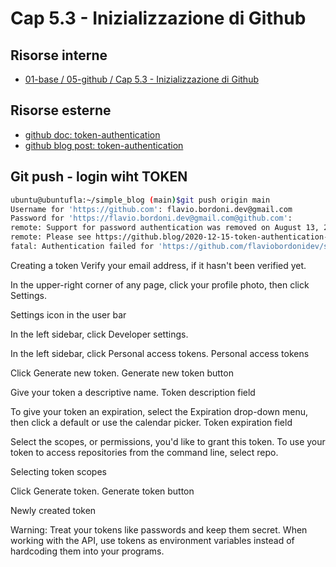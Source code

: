 # <a name="top"></a> Cap 5.3 - Inizializzazione di Github


## Risorse interne

- [01-base / 05-github / Cap 5.3 - Inizializzazione di Github]()



## Risorse esterne

- [github doc: token-authentication](https://docs.github.com/en/authentication/keeping-your-account-and-data-secure/creating-a-personal-access-token)
- [github blog post: token-authentication](https://github.blog/2020-12-15-token-authentication-requirements-for-git-operations/)



## Git push - login wiht TOKEN

```bash
ubuntu@ubuntufla:~/simple_blog (main)$git push origin main
Username for 'https://github.com': flavio.bordoni.dev@gmail.com
Password for 'https://flavio.bordoni.dev@gmail.com@github.com': 
remote: Support for password authentication was removed on August 13, 2021. Please use a personal access token instead.
remote: Please see https://github.blog/2020-12-15-token-authentication-requirements-for-git-operations/ for more information.
fatal: Authentication failed for 'https://github.com/flaviobordonidev/simple_blog.git/'
```


Creating a token
Verify your email address, if it hasn't been verified yet.

In the upper-right corner of any page, click your profile photo, then click Settings.

Settings icon in the user bar

In the left sidebar, click  Developer settings.

In the left sidebar, click Personal access tokens.
Personal access tokens

Click Generate new token.
Generate new token button

Give your token a descriptive name.
Token description field

To give your token an expiration, select the Expiration drop-down menu, then click a default or use the calendar picker.
Token expiration field

Select the scopes, or permissions, you'd like to grant this token. To use your token to access repositories from the command line, select repo.

Selecting token scopes

Click Generate token.
Generate token button

Newly created token

Warning: Treat your tokens like passwords and keep them secret. When working with the API, use tokens as environment variables instead of hardcoding them into your programs.